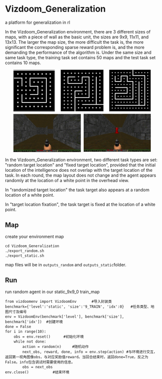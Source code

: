 # Vizdoom_Generalization

a platform for generalization in rl

In the Vizdoom_Generalization environment, there are 3 different sizes of maps, with a piece of wall as the basic unit, the sizes are 9x9, 11x11, and 13x13. The larger the map size, the more difficult the task is, the more significant the corresponding sparse reward problem is, and the more demanding the performance of the algorithm is. Under the same size and same task type, the training task set contains 50 maps and the test task set contains 10 maps.

<p align="center">
  <img width="460" src="https://github.com/clay-fang/Vizdoom_Generalization/blob/main/viz_g.png">
</p>

In the Vizdoom_Generalization environment, two different task types are set: "random target location" and "fixed target location", provided that the initial location of the intelligence does not overlap with the target location of the task.  In each round, the map layout does not change and the agent appears randomly at the location of a white point in the overhead view. 

In "randomized target location" the task target also appears at a random location of a white point. 

In "target location fixation", the task target is fixed at the location of a white point. 

## Map

create your environment map

```
cd Vizdoom_Generalization
./export_random.sh
./export_static.sh
```

 map files will be in `outputs_random`  and  `outputs_static`folder.

## Run

run random agent in our static_9x9_0 train_map

```train
from vizdoomenv import VizdoomEnv       #导入封装类   
benchmark={'level':'static', 'size':'9_TRAIN', 'idx':0}   #任务类型、地图尺寸及编号
env = VizdoomEnv(benchmark['level'], benchmark['size'], benchmark['idx'])  #创建环境
done = False
for i in range(10):
    obs = env.reset()      #初始化环境
    while not done:
        action = random(n)     #随机动作
        next_obs, reward, done, info = env.step(action) #与环境进行交互，返回第一视角图像obs，与对应奖励值reward。当回合结束时，返回done=True，反之为False。info包含调试时需要使用的信息。
        obs = next_obs 
env.close()           #结束环境
```
